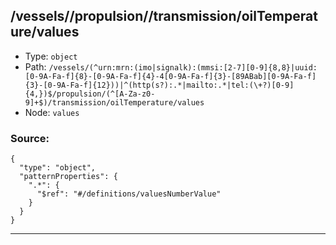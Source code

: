 ## /vessels/<RegExp>/propulsion/<RegExp>/transmission/oilTemperature/values

* Type: `object`
* Path: `/vessels/(^urn:mrn:(imo|signalk):(mmsi:[2-7][0-9]{8,8}|uuid:[0-9A-Fa-f]{8}-[0-9A-Fa-f]{4}-4[0-9A-Fa-f]{3}-[89ABab][0-9A-Fa-f]{3}-[0-9A-Fa-f]{12}))|^(http(s?):.*|mailto:.*|tel:(\+?)[0-9]{4,})$/propulsion/(^[A-Za-z0-9]+$)/transmission/oilTemperature/values`
* Node: `values`

### Source:
```
{
  "type": "object",
  "patternProperties": {
    ".*": {
      "$ref": "#/definitions/valuesNumberValue"
    }
  }
}
```

---
